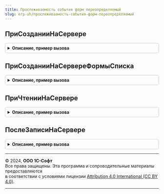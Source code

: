 ```yaml
---
title: Прослеживаемость события форм переопределяемый
slug: erp-uh/прослеживаемость-события-форм-переопределяемый
---
```



## ПриСозданииНаСервере
<details style="margin: 1em 0; padding: 0.5em; border: 1px solid #ccc; border-radius: 6px;">

<summary style="font-weight: bold; cursor: pointer;">Описание, пример вызова</summary>

```bsl

// Возникает на сервере при создании формы.
//
// Параметры:
//  Форма - УправляемаяФорма - создаваемая форма,
//  Отказ - Булево - признак отказа от создания формы,
//  СтандартнаяОбработка - Булево - признак выполнения стандартной обработки.
//
Процедура ПриСозданииНаСервере(Форма, Отказ, СтандартнаяОбработка) Экспорт
```

Пример вызова
```bsl
ПрослеживаемостьСобытияФормПереопределяемый.ПриСозданииНаСервере(Форма, Отказ, СтандартнаяОбработка) 
```
</details>

## ПриСозданииНаСервереФормыСписка
<details style="margin: 1em 0; padding: 0.5em; border: 1px solid #ccc; border-radius: 6px;">

<summary style="font-weight: bold; cursor: pointer;">Описание, пример вызова</summary>

```bsl

// Возникает на сервере при создании формы списка.
//
// Параметры:
//  Форма - УправляемаяФорма - создаваемая форма,
//  Отказ - Булево - признак отказа от создания формы,
//  СтандартнаяОбработка - Булево - признак выполнения стандартной обработки.
//
Процедура ПриСозданииНаСервереФормыСписка(Форма, Отказ, СтандартнаяОбработка) Экспорт
```

Пример вызова
```bsl
ПрослеживаемостьСобытияФормПереопределяемый.ПриСозданииНаСервереФормыСписка(Форма, Отказ, СтандартнаяОбработка) 
```
</details>

## ПриЧтенииНаСервере
<details style="margin: 1em 0; padding: 0.5em; border: 1px solid #ccc; border-radius: 6px;">

<summary style="font-weight: bold; cursor: pointer;">Описание, пример вызова</summary>

```bsl

// Вызывается при чтении объекта на сервере.
//
// Параметры:
//  Форма - УправляемаяФорма - форма читаемого объекта,
//  ТекущийОбъект - ДокументОбъект, СправочникОбъект - читаемый объект.
//
Процедура ПриЧтенииНаСервере(Форма, ТекущийОбъект) Экспорт
```

Пример вызова
```bsl
ПрослеживаемостьСобытияФормПереопределяемый.ПриЧтенииНаСервере(Форма, ТекущийОбъект) 
```
</details>

## ПослеЗаписиНаСервере
<details style="margin: 1em 0; padding: 0.5em; border: 1px solid #ccc; border-radius: 6px;">

<summary style="font-weight: bold; cursor: pointer;">Описание, пример вызова</summary>

```bsl

// Переопределяемая процедура, вызываемая из одноименного обработчика события формы.
//
// Параметры:
//  Форма - форма, из обработчика события которой происходит вызов процедуры.
//          См. справочную информацию по событиям управляемой формы.
Процедура ПослеЗаписиНаСервере(Форма, ТекущийОбъект, ПараметрыЗаписи) Экспорт
```

Пример вызова
```bsl
ПрослеживаемостьСобытияФормПереопределяемый.ПослеЗаписиНаСервере(Форма, ТекущийОбъект, ПараметрыЗаписи)
```
</details>

---

© 2024, **ООО 1С-Софт**  
Все права защищены. Эта программа и сопроводительные материалы предоставляются  
в соответствии с условиями лицензии [Attribution 4.0 International (CC BY 4.0)](https://creativecommons.org/licenses/by/4.0/legalcode).

---
